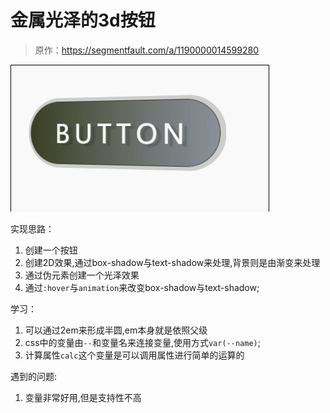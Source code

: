 # 金属光泽的3d按钮

> 原作：https://segmentfault.com/a/1190000014599280

![金属质感反光按钮](https://github.com/FengYangLiu/front-end-daily-challenges/blob/master/images/004-metallic-glossy-3d-button-effects.gif)

实现思路：

1. 创建一个按钮
2. 创建2D效果,通过box-shadow与text-shadow来处理,背景则是由渐变来处理
2. 通过伪元素创建一个光泽效果
3. 通过`:hover`与`animation`来改变box-shadow与text-shadow;

学习：
1. 可以通过2em来形成半圆,em本身就是依照父级
2. css中的变量由`--`和变量名来连接变量,使用方式`var(--name)`;
3. 计算属性`calc`这个变量是可以调用属性进行简单的运算的

遇到的问题:
1. 变量非常好用,但是支持性不高




